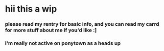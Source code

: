 # hii this a wip
### please read my rentry for basic info, and you can read my carrd for more stuff about me if you'd like :]
### i'm really not active on ponytown as a heads up
